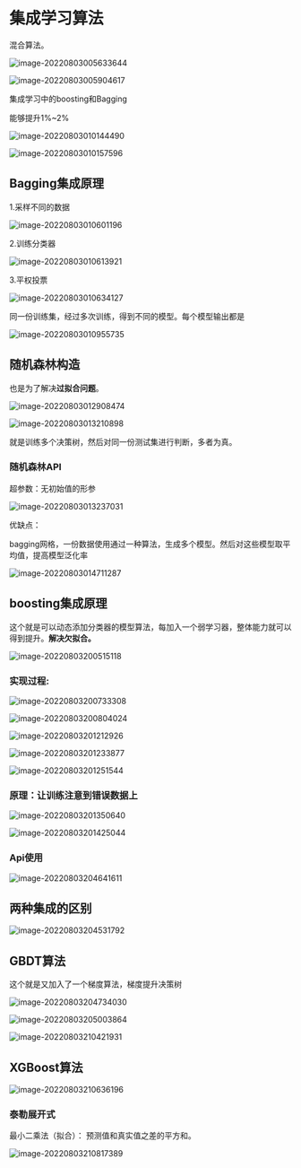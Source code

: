 # 集成学习算法

混合算法。

![image-20220803005633644](readme.assets/image-20220803005633644.png)

![image-20220803005904617](readme.assets/image-20220803005904617.png)

集成学习中的boosting和Bagging

能够提升1%~2%

![image-20220803010144490](readme.assets/image-20220803010144490.png)

![image-20220803010157596](readme.assets/image-20220803010157596.png)

## Bagging集成原理

1.采样不同的数据

![image-20220803010601196](readme.assets/image-20220803010601196.png)

2.训练分类器

![image-20220803010613921](readme.assets/image-20220803010613921.png)

3.平权投票

![image-20220803010634127](readme.assets/image-20220803010634127.png)

同一份训练集，经过多次训练，得到不同的模型。每个模型输出都是

![image-20220803010955735](readme.assets/image-20220803010955735.png)

## 随机森林构造

也是为了解决**过拟合问题**。

![image-20220803012908474](readme.assets/image-20220803012908474.png)

![image-20220803013210898](readme.assets/image-20220803013210898.png)

就是训练多个决策树，然后对同一份测试集进行判断，多者为真。

### 随机森林API

超参数：无初始值的形参

![image-20220803013237031](readme.assets/image-20220803013237031.png)

优缺点：

bagging网格，一份数据使用通过一种算法，生成多个模型。然后对这些模型取平均值，提高模型泛化率

![image-20220803014711287](readme.assets/image-20220803014711287.png)

## boosting集成原理

这个就是可以动态添加分类器的模型算法，每加入一个弱学习器，整体能力就可以得到提升。**解决欠拟合。**

![image-20220803200515118](readme.assets/image-20220803200515118.png)

###  实现过程:

![image-20220803200733308](readme.assets/image-20220803200733308.png)

![image-20220803200804024](readme.assets/image-20220803200804024.png)

![image-20220803201212926](readme.assets/image-20220803201212926.png)

![image-20220803201233877](readme.assets/image-20220803201233877.png)

![image-20220803201251544](readme.assets/image-20220803201251544.png)

### 原理：让训练注意到错误数据上

![image-20220803201350640](readme.assets/image-20220803201350640.png)

![image-20220803201425044](readme.assets/image-20220803201425044.png)

### Api使用

![image-20220803204641611](readme.assets/image-20220803204641611.png)

## 两种集成的区别

![image-20220803204531792](readme.assets/image-20220803204531792.png)

## GBDT算法

这个就是又加入了一个梯度算法，梯度提升决策树

![image-20220803204734030](readme.assets/image-20220803204734030.png)

![image-20220803205003864](readme.assets/image-20220803205003864.png)

![image-20220803210421931](readme.assets/image-20220803210421931.png)

## XGBoost算法

![image-20220803210636196](readme.assets/image-20220803210636196.png)

### 泰勒展开式

最小二乘法（拟合）：  预测值和真实值之差的平方和。

![image-20220803210817389](readme.assets/image-20220803210817389.png)

